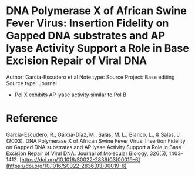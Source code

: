 # DNA Polymerase X of African Swine Fever Virus: Insertion Fidelity on Gapped DNA substrates and AP lyase Activity Support a Role in Base Excision Repair of Viral DNA

Author: García-Escudero et al
Note type: Source
Project: Base editing
Source type: Journal

- Pol X exhibits AP lyase activity similar to Pol B

# Reference

Garcı́a-Escudero, R., Garcı́a-Dı́az, M., Salas, M. L., Blanco, L., & Salas, J. (2003). DNA Polymerase X of African Swine Fever Virus: Insertion Fidelity on Gapped DNA substrates and AP lyase Activity Support a Role in Base Excision Repair of Viral DNA. Journal of Molecular Biology, 326(5), 1403–1412. [https://doi.org/10.1016/S0022-2836(03)00019-6](https://doi.org/10.1016/S0022-2836(03)00019-6)